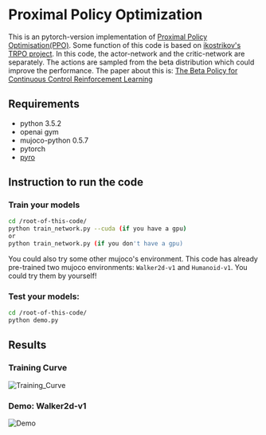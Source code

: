 # Proximal Policy Optimization
This is an pytorch-version implementation of [Proximal Policy Optimisation(PPO)](https://arxiv.org/abs/1707.06347). Some function of this code is based on [ikostrikov's TRPO project](https://github.com/ikostrikov/pytorch-trpo). In this code, the actor-network and the critic-network are separately. The actions are sampled from the beta distribution which could improve the performance. The paper about this is: [The Beta Policy for Continuous Control Reinforcement Learning](https://www.ri.cmu.edu/wp-content/uploads/2017/06/thesis-Chou.pdf)

## Requirements

- python 3.5.2
- openai gym
- mujoco-python 0.5.7
- pytorch
- [pyro](http://pyro.ai/)

## Instruction to run the code
### Train your models
```bash
cd /root-of-this-code/
python train_network.py --cuda (if you have a gpu)
or
python train_network.py (if you don't have a gpu)
```
You could also try some other mujoco's environment. This code has already pre-trained two mujoco environments: `Walker2d-v1` and `Humanoid-v1`. You could try them by yourself!

### Test your models:
```bash
cd /root-of-this-code/
python demo.py

```
## Results
### Training Curve
![Training_Curve](https://github.com/TianhongDai/Reinforcement_Learning_Algorithms/blob/master/ppo/figures/result.png)
### Demo: Walker2d-v1
![Demo](https://github.com/TianhongDai/Reinforcement_Learning_Algorithms/blob/master/ppo/figures/walker2d.gif)







